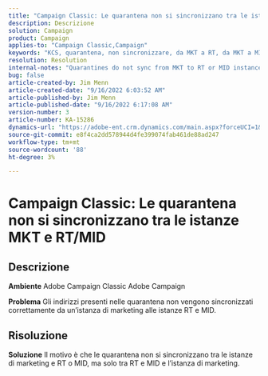 ```yaml
---
title: "Campaign Classic: Le quarantena non si sincronizzano tra le istanze MKT e RT/MID"
description: Descrizione
solution: Campaign
product: Campaign
applies-to: "Campaign Classic,Campaign"
keywords: "KCS, quarantena, non sincronizzare, da MKT a RT, da MKT a MID, istanze"
resolution: Resolution
internal-notes: "Quarantines do not sync from MKT to RT or MID instances"
bug: false
article-created-by: Jim Menn
article-created-date: "9/16/2022 6:03:52 AM"
article-published-by: Jim Menn
article-published-date: "9/16/2022 6:17:08 AM"
version-number: 3
article-number: KA-15286
dynamics-url: "https://adobe-ent.crm.dynamics.com/main.aspx?forceUCI=1&pagetype=entityrecord&etn=knowledgearticle&id=64033d55-8535-ed11-9db1-0022480866ad"
source-git-commit: e8f4ca2dd578944d4fe399074fab461de88ad247
workflow-type: tm+mt
source-wordcount: '88'
ht-degree: 3%

---
```


# Campaign Classic: Le quarantena non si sincronizzano tra le istanze MKT e RT/MID

## Descrizione


<b>Ambiente</b>
Adobe Campaign Classic Adobe Campaign

<b>Problema</b>
Gli indirizzi presenti nelle quarantena non vengono sincronizzati correttamente da un’istanza di marketing alle istanze RT e MID.


## Risoluzione


<b>Soluzione</b>
Il motivo è che le quarantena non si sincronizzano tra le istanze di marketing e RT o MID, ma solo tra RT e MID e l’istanza di marketing.
